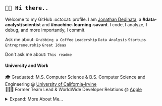 ## `👋🏼 Hi there..`

Welcome to my GitHub :octocat: profile. I am [Jonathan Dedinata](https://www.linkedin.com/in/Jonathan-Dedinata), a **#data-analyst/scientist** and **#machine-learning-savant**. I code, I analyze, I debug, and more importantly, I commit.

Ask me about: `Grabbing a Coffee` `Leadership` `Data Analysis` `Startups` `Entrepreneurship` `Great Ideas`

Don't ask me about: `This readme`

#### University and Work

🎓 Graduated: M.S. Computer Science & B.S. Computer Science and Engineering @ [University of California-Irvine](https://uci.edu)  
👨🏼‍💻 Former Team Lead & WorldWide Developer Relations @ [Apple](https://github.com/apple)  

<details>

<summary>Expand: More About Me...</summary>

<p>

```javascript
const jd = {
  pronouns: "he" | "him",
  code: [Python, C++, SQL, R],
  tools: [GitHub, Azure, Power BI, Tableau],
  libraries: [PyTorch, TensorFlow/Keras, Pandas, SciPy, NumPy, RegEx, Matplotlib, Scikit-learn, HuggingFace, NLTK, sqlite3],
  Disciplines: [Machine Learning and Data Mining, Data Visualization, ETL Workflows, Deep Learning, Natural Language Processing],
  Models: [Linear Regression, Logistic Regression, KNN, Decision Trees, Gradient Boosting, Support Vector Machines (SVM), K-Means Clustering],
  architecture: ["microservices", "event-driven", "layered"],
  challenge:
    "Finish this damn readme. Maybe more certs and a job doesn't sound too bad right about now...",
};
```

#### Industry Certifications
  
  [IBM Data Science Professional Certificate](https://www.coursera.org/account/accomplishments/specialization/certificate/WBE9DJAM6FLZ)
  
  Soon: AI-900, PL-900, AZ-900, DP-900

#### Recent Projects

</details>
